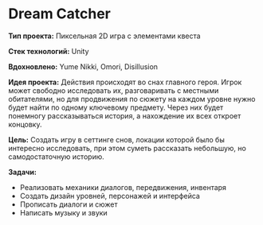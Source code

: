 # Dream Catcher

**Тип проекта:** Пиксельная 2D игра с элементами квеста 

**Стек технологий:** Unity 

**Вдохновлено:** Yume Nikki, Omori, Disillusion 

**Идея проекта:** Действия происходят во снах главного героя. Игрок может свободно исследовать их, разговаривать с местными обитателями, но для продвижения по сюжету на каждом уровне нужно будет найти по одному ключевому предмету. Через них будет понемногу рассказываться история, а нахождение их всех откроет концовку.

**Цель:** Создать игру в сеттинге снов, локации которой было бы интересно исследовать, при этом суметь рассказать небольшую, но самодостаточную историю.

**Задачи:** 
-	Реализовать механики диалогов, передвижения, инвентаря
-	Создать дизайн уровней, персонажей и интерфейса
-	Прописать диалоги и сюжет
-	Написать музыку и звуки
